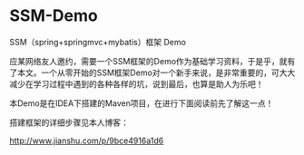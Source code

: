 # SSM-Demo
SSM（spring+springmvc+mybatis）框架 Demo

应某网络友人邀约，需要一个SSM框架的Demo作为基础学习资料，于是乎，就有了本文。一个从零开始的SSM框架Demo对一个新手来说，是非常重要的，可大大减少在学习过程中遇到的各种各样的坑，说到最后，也算是助人为乐吧！

本Demo是在IDEA下搭建的Maven项目，在进行下面阅读前先了解这一点！

搭建框架的详细步骤见本人博客：

http://www.jianshu.com/p/9bce4916a1d6
